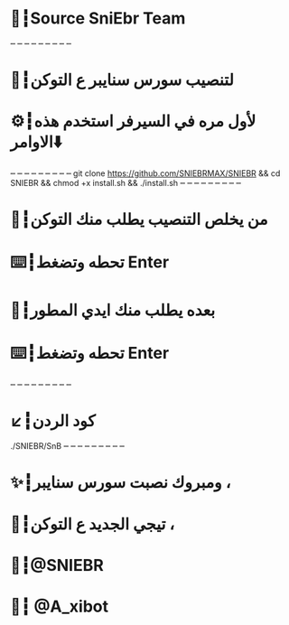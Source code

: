 # 🦁┇Source SniEbr Team
┉ ┉ ┉ ┉ ┉ ┉ ┉ ┉ ┉ 
# 🔽┇لتنصيب سورس سنايبر ع التوكن
# ⚙️┇لأول مره في السيرفر استخدم هذه الاوامر⬇️
┉ ┉ ┉ ┉ ┉ ┉ ┉ ┉ ┉ 
git clone https://github.com/SNIEBRMAX/SNIEBR  && cd SNIEBR && chmod +x install.sh && ./install.sh
┉ ┉ ┉ ┉ ┉ ┉ ┉ ┉ ┉ 
# 📁┇من يخلص التنصيب يطلب منك التوكن
# ⌨️┇تحطه وتضغط Enter 
# 📍┇بعده يطلب منك ايدي المطور 
# ⌨️┇تحطه وتضغط Enter 
┉ ┉ ┉ ┉ ┉ ┉ ┉ ┉ ┉ 
# ↙️┇كود الردن 
./SNIEBR/SnB
┉ ┉ ┉ ┉ ┉ ┉ ┉ ┉ ┉ 
# ✨┇ومبروك نصبت سورس سنايبر ،
# 🔘┇تيجي الجديد ع التوكن ،

# 🦁┇@SNIEBR
# 📮┇ @A_xibot
